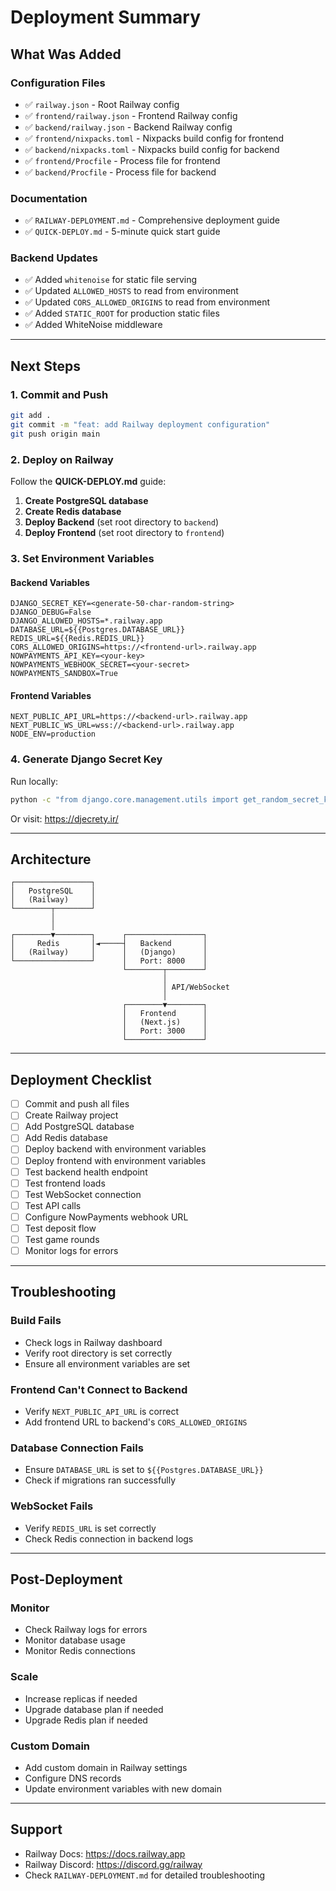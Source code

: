 # Deployment Summary

## What Was Added

### Configuration Files
- ✅ `railway.json` - Root Railway config
- ✅ `frontend/railway.json` - Frontend Railway config
- ✅ `backend/railway.json` - Backend Railway config
- ✅ `frontend/nixpacks.toml` - Nixpacks build config for frontend
- ✅ `backend/nixpacks.toml` - Nixpacks build config for backend
- ✅ `frontend/Procfile` - Process file for frontend
- ✅ `backend/Procfile` - Process file for backend

### Documentation
- ✅ `RAILWAY-DEPLOYMENT.md` - Comprehensive deployment guide
- ✅ `QUICK-DEPLOY.md` - 5-minute quick start guide

### Backend Updates
- ✅ Added `whitenoise` for static file serving
- ✅ Updated `ALLOWED_HOSTS` to read from environment
- ✅ Updated `CORS_ALLOWED_ORIGINS` to read from environment
- ✅ Added `STATIC_ROOT` for production static files
- ✅ Added WhiteNoise middleware

---

## Next Steps

### 1. Commit and Push
```bash
git add .
git commit -m "feat: add Railway deployment configuration"
git push origin main
```

### 2. Deploy on Railway

Follow the **QUICK-DEPLOY.md** guide:

1. **Create PostgreSQL database**
2. **Create Redis database**
3. **Deploy Backend** (set root directory to `backend`)
4. **Deploy Frontend** (set root directory to `frontend`)

### 3. Set Environment Variables

#### Backend Variables
```env
DJANGO_SECRET_KEY=<generate-50-char-random-string>
DJANGO_DEBUG=False
DJANGO_ALLOWED_HOSTS=*.railway.app
DATABASE_URL=${{Postgres.DATABASE_URL}}
REDIS_URL=${{Redis.REDIS_URL}}
CORS_ALLOWED_ORIGINS=https://<frontend-url>.railway.app
NOWPAYMENTS_API_KEY=<your-key>
NOWPAYMENTS_WEBHOOK_SECRET=<your-secret>
NOWPAYMENTS_SANDBOX=True
```

#### Frontend Variables
```env
NEXT_PUBLIC_API_URL=https://<backend-url>.railway.app
NEXT_PUBLIC_WS_URL=wss://<backend-url>.railway.app
NODE_ENV=production
```

### 4. Generate Django Secret Key

Run locally:
```bash
python -c "from django.core.management.utils import get_random_secret_key; print(get_random_secret_key())"
```

Or visit: https://djecrety.ir/

---

## Architecture

```
┌─────────────────┐
│   PostgreSQL    │
│   (Railway)     │
└────────┬────────┘
         │
         │
┌────────▼────────┐      ┌─────────────────┐
│     Redis       │◄─────┤   Backend       │
│   (Railway)     │      │   (Django)      │
└─────────────────┘      │   Port: 8000    │
                         └────────┬────────┘
                                  │
                                  │ API/WebSocket
                                  │
                         ┌────────▼────────┐
                         │   Frontend      │
                         │   (Next.js)     │
                         │   Port: 3000    │
                         └─────────────────┘
```

---

## Deployment Checklist

- [ ] Commit and push all files
- [ ] Create Railway project
- [ ] Add PostgreSQL database
- [ ] Add Redis database
- [ ] Deploy backend with environment variables
- [ ] Deploy frontend with environment variables
- [ ] Test backend health endpoint
- [ ] Test frontend loads
- [ ] Test WebSocket connection
- [ ] Test API calls
- [ ] Configure NowPayments webhook URL
- [ ] Test deposit flow
- [ ] Test game rounds
- [ ] Monitor logs for errors

---

## Troubleshooting

### Build Fails
- Check logs in Railway dashboard
- Verify root directory is set correctly
- Ensure all environment variables are set

### Frontend Can't Connect to Backend
- Verify `NEXT_PUBLIC_API_URL` is correct
- Add frontend URL to backend's `CORS_ALLOWED_ORIGINS`

### Database Connection Fails
- Ensure `DATABASE_URL` is set to `${{Postgres.DATABASE_URL}}`
- Check if migrations ran successfully

### WebSocket Fails
- Verify `REDIS_URL` is set correctly
- Check Redis connection in backend logs

---

## Post-Deployment

### Monitor
- Check Railway logs for errors
- Monitor database usage
- Monitor Redis connections

### Scale
- Increase replicas if needed
- Upgrade database plan if needed
- Upgrade Redis plan if needed

### Custom Domain
- Add custom domain in Railway settings
- Configure DNS records
- Update environment variables with new domain

---

## Support

- Railway Docs: https://docs.railway.app
- Railway Discord: https://discord.gg/railway
- Check `RAILWAY-DEPLOYMENT.md` for detailed troubleshooting
